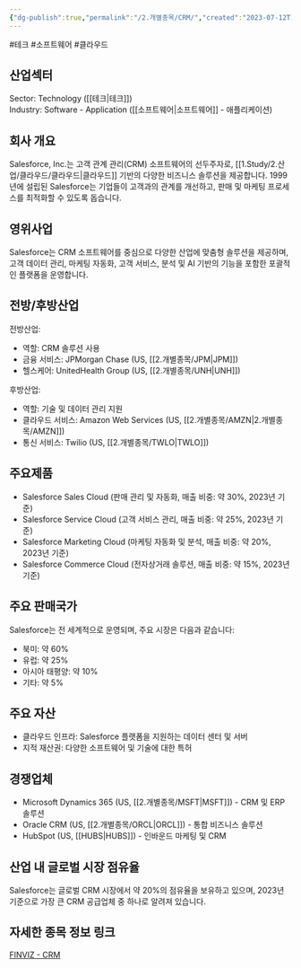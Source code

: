 ```yaml
---
{"dg-publish":true,"permalink":"/2.개별종목/CRM/","created":"2023-07-12T11:47:21.418+09:00","updated":"2025-06-03T20:05:58.483+09:00"}
---
```


#테크 #소프트웨어 #클라우드


## 산업섹터

Sector: Technology ([[테크\|테크]])  
Industry: Software - Application ([[소프트웨어\|소프트웨어]] - 애플리케이션)

## 회사 개요

Salesforce, Inc.는 고객 관계 관리(CRM) 소프트웨어의 선두주자로, [[1.Study/2.산업/클라우드/클라우드\|클라우드]] 기반의 다양한 비즈니스 솔루션을 제공합니다. 1999년에 설립된 Salesforce는 기업들이 고객과의 관계를 개선하고, 판매 및 마케팅 프로세스를 최적화할 수 있도록 돕습니다.

## 영위사업

Salesforce는 CRM 소프트웨어를 중심으로 다양한 산업에 맞춤형 솔루션을 제공하며, 고객 데이터 관리, 마케팅 자동화, 고객 서비스, 분석 및 AI 기반의 기능을 포함한 포괄적인 플랫폼을 운영합니다.

## 전방/후방산업

전방산업:

- 역할: CRM 솔루션 사용
- 금융 서비스: JPMorgan Chase (US, [[2.개별종목/JPM\|JPM]])
- 헬스케어: UnitedHealth Group (US, [[2.개별종목/UNH\|UNH]])

후방산업:

- 역할: 기술 및 데이터 관리 지원
- 클라우드 서비스: Amazon Web Services (US, [[2.개별종목/AMZN\|2.개별종목/AMZN]])
- 통신 서비스: Twilio (US, [[2.개별종목/TWLO\|TWLO]])

## 주요제품

- Salesforce Sales Cloud (판매 관리 및 자동화, 매출 비중: 약 30%, 2023년 기준)
- Salesforce Service Cloud (고객 서비스 관리, 매출 비중: 약 25%, 2023년 기준)
- Salesforce Marketing Cloud (마케팅 자동화 및 분석, 매출 비중: 약 20%, 2023년 기준)
- Salesforce Commerce Cloud (전자상거래 솔루션, 매출 비중: 약 15%, 2023년 기준)

## 주요 판매국가

Salesforce는 전 세계적으로 운영되며, 주요 시장은 다음과 같습니다:

- 북미: 약 60%
- 유럽: 약 25%
- 아시아 태평양: 약 10%
- 기타: 약 5%

## 주요 자산

- 클라우드 인프라: Salesforce 플랫폼을 지원하는 데이터 센터 및 서버
- 지적 재산권: 다양한 소프트웨어 및 기술에 대한 특허

## 경쟁업체

- Microsoft Dynamics 365 (US, [[2.개별종목/MSFT\|MSFT]]) - CRM 및 ERP 솔루션
- Oracle CRM (US, [[2.개별종목/ORCL\|ORCL]]) - 통합 비즈니스 솔루션
- HubSpot (US, [[HUBS\|HUBS]]) - 인바운드 마케팅 및 CRM

## 산업 내 글로벌 시장 점유율

Salesforce는 글로벌 CRM 시장에서 약 20%의 점유율을 보유하고 있으며, 2023년 기준으로 가장 큰 CRM 공급업체 중 하나로 알려져 있습니다.

## 자세한 종목 정보 링크

[FINVIZ - CRM](https://finviz.com/quote.ashx?t=CRM)